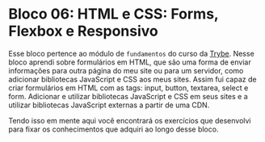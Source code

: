 # Bloco 06: HTML e CSS: Forms, Flexbox e Responsivo

Esse bloco pertence ao módulo de `fundamentos` do curso da [Trybe](https://www.betrybe.com/). Nesse bloco aprendi sobre formulários em HTML, que são uma forma de enviar informações para outra página do meu site ou para um servidor, como adicionar bibliotecas JavaScript e CSS aos meus sites. Assim fui capaz de criar formulários em HTML com as tags: input, button, textarea, select e form. Adicionar e utilizar bibliotecas JavaScript e CSS em seus sites e a utilizar bibliotecas JavaScript externas a partir de uma CDN.

Tendo isso em mente aqui você encontrará os exercícios que desenvolvi para fixar os conhecimentos que adquiri ao longo desse bloco.